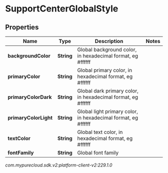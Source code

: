 # SupportCenterGlobalStyle


## Properties

| Name | Type | Description | Notes |
| ------------ | ------------- | ------------- | ------------- |
| **backgroundColor** | **String** | Global background color, in hexadecimal format, eg #ffffff |  |
| **primaryColor** | **String** | Global primary color, in hexadecimal format, eg #ffffff |  |
| **primaryColorDark** | **String** | Global dark primary color, in hexadecimal format, eg #ffffff |  |
| **primaryColorLight** | **String** | Global light primary color, in hexadecimal format, eg #ffffff |  |
| **textColor** | **String** | Global text color, in hexadecimal format, eg #ffffff |  |
| **fontFamily** | **String** | Global font family |  |




_com.mypurecloud.sdk.v2:platform-client-v2:229.1.0_
